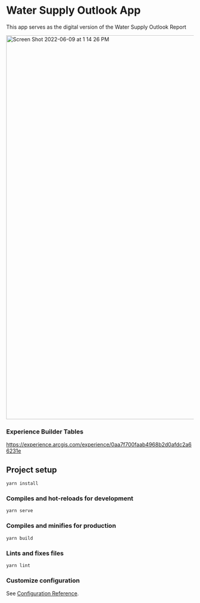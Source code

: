 # Water Supply Outlook App

This app serves as the digital version of the Water Supply Outlook Report

<img width="1029" alt="Screen Shot 2022-06-09 at 1 14 26 PM" src="https://user-images.githubusercontent.com/55154968/172926158-23dcd105-7edc-422a-b030-6515a64113b9.png">



### Experience Builder Tables
https://experience.arcgis.com/experience/0aa7f700faab4968b2d0afdc2a66231e


## Project setup
```
yarn install
```

### Compiles and hot-reloads for development
```
yarn serve
```

### Compiles and minifies for production
```
yarn build
```

### Lints and fixes files
```
yarn lint
```

### Customize configuration
See [Configuration Reference](https://cli.vuejs.org/config/).
